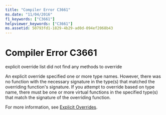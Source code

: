 ```yaml
---
title: "Compiler Error C3661"
ms.date: "11/04/2016"
f1_keywords: ["C3661"]
helpviewer_keywords: ["C3661"]
ms.assetid: 50793fd1-1829-4b29-ad0d-094ef2068b43
---
```

# Compiler Error C3661

explicit override list did not find any methods to override

An explicit override specified one or more type names.  However, there was no function with the necessary signature in the type(s) that matched the overriding function's signature.  If you attempt to override based on type name, there must be one or more virtual functions in the specified type(s) that match the signature of the overriding function.

For more information, see [Explicit Overrides](../../windows/explicit-overrides-cpp-component-extensions.md).